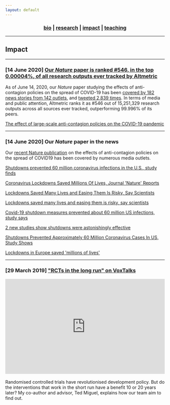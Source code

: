 ```yaml
---
layout: default
---
```


<div align="center">
	<h3>
	<a href="/index.html">bio</a> | <a href="/research.html">research</a> | <a href="/impact.html"><b>impact</b></a> | <a href="/teaching.html">teaching</a><br>
	</h3>
</div>

----

## Impact

----

### [14 June 2020] [Our _Nature_ paper is ranked #546, in the top 0.00004%, of all research outputs ever tracked by Altmetric](https://www.altmetric.com/details/83468553#score)

As of June 14, 2020, our _Nature_ paper studying the effects of anti-contagion policies on the spread of COVID-19 has been [covered by 182 news stories from 142 outlets](https://www.altmetric.com/details/83468553/news), and [tweeted 2,839 times](https://www.altmetric.com/details/83468553/twitter). In terms of media and public attention, Altmetric ranks it as #546 out of 15,251,329 research outputs across all sources ever tracked, outperforming 99.996% of its peers.

<a class="embedly-card" data-card-controls="0" href="https://www.altmetric.com/details/83468553">The effect of large-scale anti-contagion policies on the COVID-19 pandemic</a>
<script async src="//cdn.embedly.com/widgets/platform.js" charset="UTF-8"></script>

----

### [14 June 2020] Our _Nature_ paper in the news

Our [recent Nature publication](/research-covid19.html) on the effects of anti-contagion policies on the spread of COVID19 has been covered by numerous media outlets.

<a class="embedly-card" data-card-controls="0" href="https://www.washingtonpost.com/health/2020/06/08/shutdowns-prevented-60-million-coronavirus-infections-us-study-finds/">Shutdowns prevented 60 million coronavirus infections in the U.S., study finds</a>
<script async src="//cdn.embedly.com/widgets/platform.js" charset="UTF-8"></script>

<a class="embedly-card" data-card-controls="0" href="https://www.npr.org/2020/06/09/872711012/coronavirus-lockdowns-saved-millions-of-lives-journal-nature-reports">Coronavirus Lockdowns Saved Millions Of Lives, Journal 'Nature' Reports</a>
<script async src="//cdn.embedly.com/widgets/platform.js" charset="UTF-8"></script>

<a class="embedly-card" data-card-controls="0" href="https://www.nytimes.com/reuters/2020/06/08/world/europe/08reuters-health-coronavirus-lockdowns.html">Lockdowns Saved Many Lives and Easing Them Is Risky, Say Scientists</a>
<script async src="//cdn.embedly.com/widgets/platform.js" charset="UTF-8"></script>

<a class="embedly-card" data-card-controls="0" href="https://www.reuters.com/article/us-health-coronavirus-lockdowns/lockdowns-may-have-averted-3-million-deaths-in-europe-by-curbing-covid-19-study-idUSKBN23F1G3">Lockdowns saved many lives and easing them is risky, say scientists</a>
<script async src="//cdn.embedly.com/widgets/platform.js" charset="UTF-8"></script>

<a class="embedly-card" data-card-controls="0" href="https://edition.cnn.com/2020/06/08/health/coronavirus-shutdowns-effective-study-wellness-bn/index.html">Covid-19 shutdown measures prevented about 60 million US infections, study says</a>
<script async src="//cdn.embedly.com/widgets/platform.js" charset="UTF-8"></script>

<a class="embedly-card" data-card-controls="0" href="https://www.vox.com/2020/6/9/21284087/coronavirus-covid-19-shutdown-lockdown-cases-deaths">2 new studies show shutdowns were astonishingly effective</a>
<script async src="//cdn.embedly.com/widgets/platform.js" charset="UTF-8"></script>

<a class="embedly-card" data-card-controls="0" href="https://www.forbes.com/sites/tommybeer/2020/06/08/shutdowns-prevented-approximately-60-million-coronavirus-cases-in-us-study-shows/#277d81707192">Shutdowns Prevented Approximately 60 Million Coronavirus Cases In US, Study Shows</a>
<script async src="//cdn.embedly.com/widgets/platform.js" charset="UTF-8"></script>

<a class="embedly-card" data-card-controls="0" href="https://www.bbc.com/news/health-52968523">Lockdowns in Europe saved 'millions of lives'</a>
<script async src="//cdn.embedly.com/widgets/platform.js" charset="UTF-8"></script>

----

### [29 March 2019] ["RCTs in the long run" on VoxTalks](https://voxeu.org/vox-talks/rcts-long-run)

<iframe width="100%" height="300" src="https://embeds.audioboom.com/posts/7214409/embed/v4" style="background-color:transparent; display:block; padding: 0; max-width:700px;" frameborder="0" allowtransparency="allowtransparency" scrolling="no" title="Audioboom player" allow="autoplay"></iframe><br>
Randomised controlled trials have revolutionised development policy. But do the interventions that work in the short run have a benefit 10 or 20 years later? My co-author and advisor, Ted Miguel, explains how our team aim to find out.
